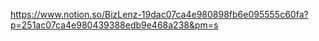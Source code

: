 https://www.notion.so/BizLenz-19dac07ca4e980898fb6e095555c60fa?p=251ac07ca4e980439388edb9e468a238&pm=s